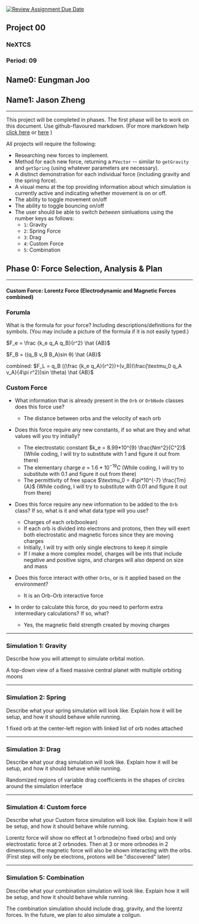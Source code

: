 [![Review Assignment Due Date](https://classroom.github.com/assets/deadline-readme-button-22041afd0340ce965d47ae6ef1cefeee28c7c493a6346c4f15d667ab976d596c.svg)](https://classroom.github.com/a/rXX1_Uiw)
## Project 00
### NeXTCS
### Period: 09
## Name0: Eungman Joo
## Name1: Jason Zheng
---

This project will be completed in phases. The first phase will be to work on this document. Use github-flavoured markdown. (For more markdown help [click here](https://github.com/adam-p/markdown-here/wiki/Markdown-Cheatsheet) or [here](https://docs.github.com/en/get-started/writing-on-github/getting-started-with-writing-and-formatting-on-github/basic-writing-and-formatting-syntax) )

All projects will require the following:
- Researching new forces to implement.
- Method for each new force, returning a `PVector`  -- similar to `getGravity` and `getSpring` (using whatever parameters are necessary).
- A distinct demonstration for each individual force (including gravity and the spring force).
- A visual menu at the top providing information about which simulation is currently active and indicating whether movement is on or off.
- The ability to toggle movement on/off
- The ability to toggle bouncing on/off
- The user should be able to switch _between_ simluations using the number keys as follows:
  - `1`: Gravity
  - `2`: Spring Force
  - `3`: Drag
  - `4`: Custom Force
  - `5`: Combination


## Phase 0: Force Selection, Analysis & Plan
---------- 

#### Custom Force: Lorentz Force (Electrodynamic and Magnetic Forces combined)

### Forumla
What is the formula for your force? Including descriptions/definitions for the symbols. (You may include a picture of the formula if it is not easily typed.)

$F_e = \frac {k_e q_A q_B}{r^2} \hat {AB}$

$F_B = ((q_B v_B B_A)sin θ) \hat {AB}$

combined: $F_L = q_B ((\frac {k_e q_A}{r^2})+(v_B)(\frac{\textmu_0 q_A v_A}{4\pi r^2})sin \theta) \hat {AB}$

### Custom Force
- What information that is already present in the `Orb` or `OrbNode` classes does this force use?
  - The distance between orbs and the velocity of each orb

- Does this force require any new constants, if so what are they and what values will you try initially?
  - The electrostatic constant $k_e = 8.99*10^{9} \frac{Nm^2}{C^2}$ (While coding, I will try to substitute with 1 and figure it out from there)
  - The elementary charge *e* = $1.6*10^{-19} C$ (While coding, I will try to substitute with 0.1 and figure it out from there)
  - The permittivity of free space $\textmu_0 = 4\pi*10^{-7} \frac{Tm}{A}$ (While coding, I will try to substitute with 0.01 and figure it out from there)

- Does this force require any new information to be added to the `Orb` class? If so, what is it and what data type will you use?
  - Charges of each orb(boolean)
  - If each orb is divided into electrons and protons, then they will exert both electrostatic and magnetic forces since they are moving charges
  - Initially, I will try with only single electrons to keep it simple
  - If I make a more complex model, charges will be ints that include negative and positive signs, and charges will also depend on size and mass

- Does this force interact with other `Orbs`, or is it applied based on the environment?
  - It is an Orb-Orb interactive force

- In order to calculate this force, do you need to perform extra intermediary calculations? If so, what?
  - Yes, the magnetic field strength created by moving charges

--- 

### Simulation 1: Gravity
Describe how you will attempt to simulate orbital motion.

A top-down view of a fixed massive central planet with multiple orbiting moons

--- 

### Simulation 2: Spring
Describe what your spring simulation will look like. Explain how it will be setup, and how it should behave while running.

1 fixed orb at the center-left region with linked list of orb nodes attached 

--- 

### Simulation 3: Drag
Describe what your drag simulation will look like. Explain how it will be setup, and how it should behave while running.

Randomized regions of variable drag coefficients in the shapes of circles around the simulation interface

--- 

### Simulation 4: Custom force
Describe what your Custom force simulation will look like. Explain how it will be setup, and how it should behave while running.

Lorentz force will show no effect at 1 orbnode(no fixed orbs) and only electrostatic force at 2 orbnodes. 
Then at 3 or more orbnodes in 2 dimensions, the magnetic force will also be shown interacting with the orbs.
(First step will only be electrons, protons will be "discovered" later)

--- 

### Simulation 5: Combination
Describe what your combination simulation will look like. Explain how it will be setup, and how it should behave while running.

The combination simulation should include drag, gravity, and the lorentz forces. In the future, we plan to also simulate a coilgun.

